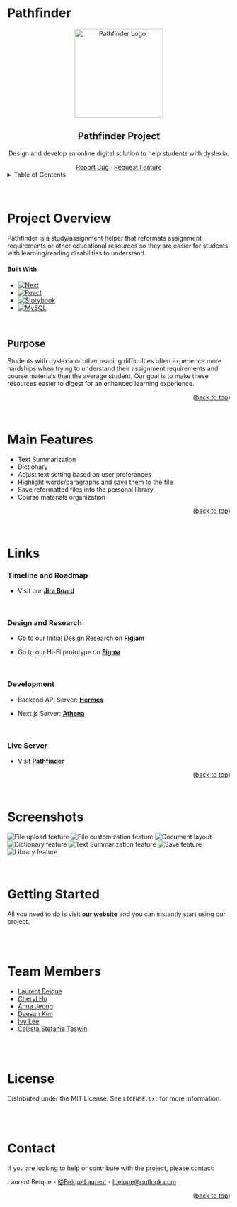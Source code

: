 <a name="readme-top"></a>

<!-- PROJECT BRIEF -->

# Pathfinder

<div align="center">
  <a href="https://github.com/lbeique/Pathfinder">
    <img src="images/Logo-Vertical.png" alt="Pathfinder Logo" height="200">
  </a>
  <h2> Pathfinder Project </h2>
  <p>
    Design and develop an online digital solution to help students with dyslexia. 
  </p>
  <a href="https://github.com/lbeique/Pathfinder/issues">Report Bug</a>
·
<a href="https://github.com/lbeique/Pathfinder/issues">Request Feature</a>
</div>

<!-- TABLE OF CONTENTS -->
<details>
  <summary>Table of Contents</summary>
  <ol>
    <li>
      <a href="#project-overview">Project Overview</a>
      <ul>
        <li><a href="#built-with">Built With</a></li>
        <li><a href="#purpose">Purpose</a></li>
        <li><a href="#main-features">Main Features</a></li>
      </ul>
    </li>
      <li>
        <a href="#links">Links</a>
        <ul>
          <li><a href="#timeline-and-roadmap">Timeline and Roadmap</a></li>
          <li><a href="#design-and-research">Design and Research</a></li>
          <li><a href="#development">Development Servers</a></li>
          <li><a href="#live-server">Live Server</a></li>
        </ul>
      </li>
    <li><a href="#screenshots">Screenshots</a></li>
    <li><a href="#getting-started">Getting Started</a></li>
    <li><a href="#team-members">Team Members</a></li>
    <li><a href="#license">License</a></li>
    <li><a href="#contact">Contact</a></li>
  </ol>
</details>
<br>
<br>

<!-- ABOUT THE PROJECT -->

# Project Overview

Pathfinder is a study/assignment helper that reformats assignment requirements or other educational resources so they are easier for students with learning/reading disabilities to understand.

#### Built With

- [![Next][next.js]][next-url]
- [![React][react.js]][react-url]
- [![Storybook][storybook.js]][storybook-url]
- [![MySQL][mysql]][mysql-url]

<br>

<!-- PURPOSE-->

## Purpose

Students with dyslexia or other reading difficulties often experience more hardships when trying to understand their assignment requirements and course materials than the average student. Our goal is to make these resources easier to digest for an enhanced learning experience.

<p align="right">(<a href="#readme-top">back to top</a>)</p>

<br>

<!-- MAIN FEATURES -->

# Main Features

- Text Summarization
- Dictionary
- Adjust text setting based on user preferences
- Highlight words/paragraphs and save them to the file
- Save reformatted files into the personal library
- Course materials organization

<p align="right">(<a href="#readme-top">back to top</a>)</p>

<br>

# Links

<!-- JIRA BOARD -->

### Timeline and Roadmap

- Visit our <a href="https://annajeong.atlassian.net/jira/software/projects/PATHFINDER/boards/1/roadmap"><strong>Jira Board</strong></a>

<br>

<!-- DESIGN DOCUMENTS -->

### Design and Research

- Go to our Initial Design Research on <a href="https://www.figma.com/file/5uhAAMwg8mkt4xLeN6tnzy/Research?node-id=0%3A1"><strong>Figjam</strong></a>

- Go to our Hi-Fi prototype on <a href="https://www.figma.com/file/PNC3AjvkvWIGoYZZnWpmAA/Lofi%2FHifi?node-id=1038%3A2961"><strong>Figma</strong></a>

<br>

<!-- DEVELOPMENT -->

### Development

- Backend API Server:
  <a href="https://github.com/CalliStef/PathFinder-Hermes"><strong>Hermes</strong></a>

- Next.js Server:
  <a href="https://github.com/hlee443/PathFinder-Athena"><strong>Athena</strong></a>

<br>

<!-- LIVE SERVER -->

### Live Server

- Visit <a href="https://www.path-finder.ca/"><strong>Pathfinder</strong></a>

<p align="right">(<a href="#readme-top">back to top</a>)</p>

<br>

# Screenshots

![File upload feature](/screenshots/home.png)
![File customization feature](/screenshots/customization.png)
![Document layout](/screenshots/document.png)
![Dictionary feature](/screenshots/dictionary.png)
![Text Summarization feature](/screenshots/summarize.png)
![Save feature](/screenshots/save.png)
![Library feature](/screenshots/library.png)

<br>

<!-- GETTING STARTED -->

# Getting Started

All you need to do is visit <a href="https://www.path-finder.ca/"><strong>our website</strong></a> and you can instantly start using our project.

<br>
<br>

<!-- TEAM MEMBERS -->

# Team Members

- [Laurent Beique](https://github.com/lbeique)
- [Cheryl Ho](https://github.com/cho196)
- [Anna Jeong](https://github.com/seohyun9672)
- [Daesan Kim](https://github.com/CalliStef)
- [Ivy Lee](https://github.com/hlee443)
- [Callista Stefanie Taswin](https://github.com/CalliStef)

<br>
<br>

<!-- LICENSE -->

# License

Distributed under the MIT License. See `LICENSE.txt` for more information.

<br>
<br>

<!-- CONTACT -->

# Contact

If you are looking to help or contribute with the project, please contact:

Laurent Beique - [@BeiqueLaurent](https://twitter.com/BeiqueLaurent) - lbeique@outlook.com

<p align="right">(<a href="#readme-top">back to top</a>)</p>

<!-- MARKDOWN LINKS & IMAGES -->

[next.js]: https://img.shields.io/badge/next.js-20232A?style=for-the-badge&logo=nextdotjs&logoColor=white
[next-url]: https://nextjs.org/
[react.js]: https://img.shields.io/badge/React-20232A?style=for-the-badge&logo=react&logoColor=61DAFB
[react-url]: https://reactjs.org/
[storybook.js]: https://img.shields.io/badge/Storybook-20232A?style=for-the-badge&logo=storybook&logoColor=FF4785
[storybook-url]: https://storybook.js.org/
[mysql]: https://img.shields.io/badge/MySQL-20232A?style=for-the-badge&logo=mysql&logoColor=035480
[mysql-url]: https://www.mysql.com/
